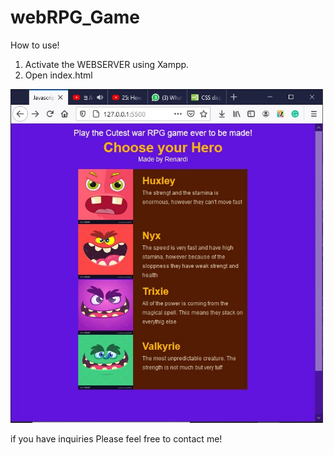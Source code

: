 # webRPG_Game

How to use!
1. Activate the WEBSERVER using Xampp.
2. Open index.html

<img src="gameJavascript1.jpg" width=500>

if you have inquiries
Please feel free to contact me!

